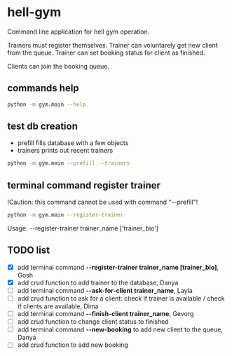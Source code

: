 # hell-gym
Command line application for hell gym operation.

Trainers must register themselves. Trainer can voluntarely get new client from the queue. Trainer can set booking status for client as finished.

Clients can join the booking queue.

## commands help

```bash
python -m gym.main --help
```

## test db creation

- prefill fills database with a few objects
- trainers prints out recent trainers

```bash
python -m gym.main --prefill --trainers
```

## terminal command register trainer
!Caution: this command cannot be used with command "--prefill"!
```bash
python -m gym.main --register-trainer
```
Usage: --register-trainer trainer_name ['trainer_bio']
## TODO list
- [X] add terminal command **--register-trainer trainer_name [trainer_bio]**, Gosh
- [X] add crud function to add trainer to the database, Danya
- [ ] add terminal command **--ask-for-client trainer_name**, Layla
- [ ] add crud function to ask for a client: check if trainer is available / check if clients are available, Dima
- [ ] add terminal command **--finish-client trainer_name**, Gevorg
- [ ] add crud function to change client status to finished
- [ ] add terminal command **--new-booking** to add new client to the queue, Danya
- [ ] add crud function to add new booking
